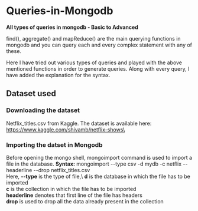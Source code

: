 # Queries-in-Mongodb

**All types of queries in mongodb - Basic to Advanced**

find(), aggregate() and mapReduce() are the main querying functions in mongodb and you can query each and every complex statement with any of these.

Here I have tried out various types of queries and played with the above mentioned functions in order to generate queries. Along with every query, I have added the explanation for the syntax.

## Dataset used ##

### Downloading the dataset ###
Netflix_titles.csv from Kaggle.
The dataset is available here: https://www.kaggle.com/shivamb/netflix-shows\

### Importing the datset in Mongodb ###
Before opening the mongo shell, mongoimport command is used to import a file in the database.
**Syntax:** mongoimport --type csv -d mydb -c netflix --headerline --drop netflix_titles.csv\
Here, **--type** is the type of file,\ 
      **d** is the database in which the file has to be imported\
      **c** is the collection in which the file has to be imported\
      **headerline** denotes that first line of the file has headers\
      **drop** is used to drop all the data already present in the collection



